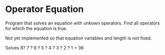 # Operator Equation

Program that solves an equation with unkown operators. Find all operators for which the equation is true.

Not yet implemented so that equation variables and length is not fixed.

Solves  $8 ?\ 7\ ?\ 6\ ?\ 5\ ?\ 4\ ?\ 3\ ?\ 2\ ?\ 1\ =\ 36$